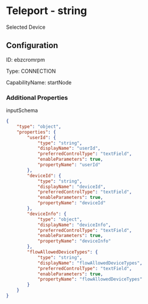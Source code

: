 # Teleport - string 
Selected Device
## Configuration
ID:  ebzcromrpm

Type: CONNECTION 

CapabilityName: startNode






### Additional Properties
inputSchema
```json 
{
	"type": "object",
	"properties": {
		"userId": {
			"type": "string",
			"displayName": "userId",
			"preferredControlType": "textField",
			"enableParameters": true,
			"propertyName": "userId"
		},
		"deviceId": {
			"type": "string",
			"displayName": "deviceId",
			"preferredControlType": "textField",
			"enableParameters": true,
			"propertyName": "deviceId"
		},
		"deviceInfo": {
			"type": "object",
			"displayName": "deviceInfo",
			"preferredControlType": "textField",
			"enableParameters": true,
			"propertyName": "deviceInfo"
		},
		"flowAllowedDeviceTypes": {
			"type": "string",
			"displayName": "flowAllowedDeviceTypes",
			"preferredControlType": "textField",
			"enableParameters": true,
			"propertyName": "flowAllowedDeviceTypes"
		}
	}
}
```




